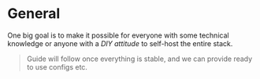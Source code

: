 # General

One big goal is to make it possible for everyone with some technical knowledge or anyone with a _DIY attitude_
to self-host the entire stack.

> Guide will follow once everything is stable, and we can provide ready to use configs etc.
